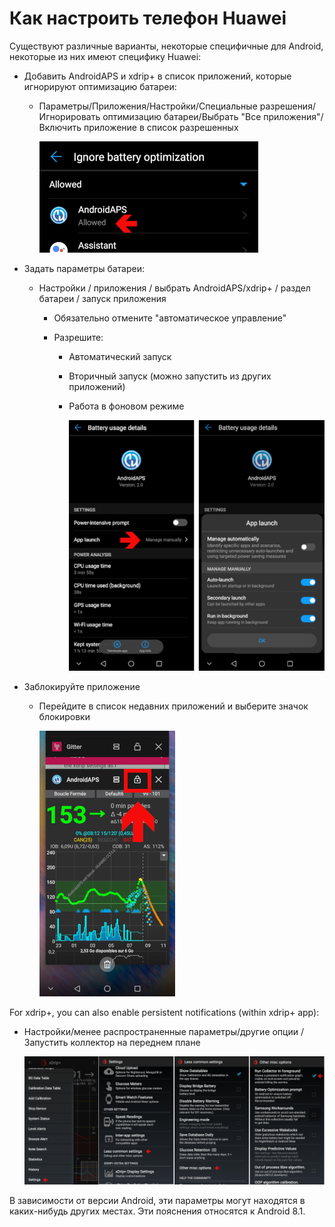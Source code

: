 # Как настроить телефон Huawei

Существуют различные варианты, некоторые специфичные для Android, некоторые из них имеют специфику Huawei:

* Добавить AndroidAPS и xdrip+ в список приложений, которые игнорируют оптимизацию батареи:
  
  * Параметры/Приложения/Настройки/Специальные разрешения/Игнорировать оптимизацию батареи/Выбрать "Все приложения"/Включить приложение в список разрешенных
    
    ![Huawei - игнорировать оптимизацию батареи](../images/Huawei_BatteryOptimization.png)

* Задать параметры батареи:
  
  * Настройки / приложения / выбрать AndroidAPS/xdrip+ / раздел батареи / запуск приложения
    
    * Обязательно отмените "автоматическое управление"
    * Разрешите:
      
      * Автоматический запуск
      * Вторичный запуск (можно запустить из других приложений)
      * Работа в фоновом режиме
        
        ![Huawei - параметры батареи](../images/Huawei_BatteryOptions.png)

* Заблокируйте приложение
  
  * Перейдите в список недавних приложений и выберите значок блокировки
    
    ![Huawei - блокировка приложения](../images/Huawei_LockApp.png)

For xdrip+, you can also enable persistent notifications (within xdrip+ app):

* Настройки/менее распространенные параметры/другие опции /Запустить коллектор на переднем плане
  
  ![Настройки xdrip+ - коллектор на переднем плане](../images/xdrip_collector_foreground.png)

В зависимости от версии Android, эти параметры могут находятся в каких-нибудь других местах. Эти пояснения относятся к Android 8.1.
